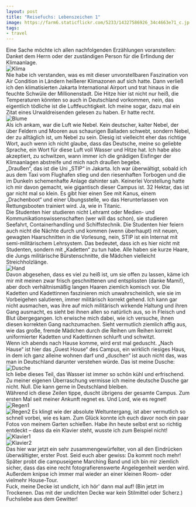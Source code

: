 ```yaml
---
layout: post
title: "Reisefuchs: Lebenszeichen 1"
image: https://farm6.staticflickr.com/5233/14327586926_34c4663e71_c.jp
tags:
- travel
---
```


Eine Sache möchte ich allen nachfolgenden Erzählungen voranstellen: Danket dem Herrn oder der zuständigen Person für die Erfindung der Klimaanlage.  
![Klima](https://farm4.staticflickr.com/3878/14370756303_4e0039093d_c.jpg)  
Nie habe ich verstanden, was es mit dieser unvorstellbaren Faszination von Air Condition in Ländern heißerer Klimazonen auf sich hatte. Dann  verließ ich den klimatisierten Jakarta International Airport und trat hinaus in die feuchte Schwüle der Millionenstadt. Die Hitze hier ist nicht nur heiß, die Temperaturen könnten so auch in Deutschland vorkommen, nein, das eigentlich tödliche ist die Luftfeuchtigkeit. Ich meine sogar, dazu mal ein Zitat eines Urwaldreisenden gelesen zu haben. Er hatte recht.  
![Blume](https://farm4.staticflickr.com/3881/14164050820_4d99d2289b_c.jpg)  
Als ich ankam, war die Luft wie Nebel. Kein deutscher, kalter Nebel, der über Feldern und Mooren aus schaurigen Balladen schwebt, sondern Nebel, der zu alltäglich ist, um Nebel zu sein. Diesig ist vielleicht eher das richtige Wort, auch wenn ich nicht glaube, dass das Deutsche, meine so geliebte Sprache, ein Wort für diese Luft voll Wasser und Hitze hat. Ich habe also akzeptiert, zu schwitzen, wann immer ich die gnädigen Eisfinger der Klimaanlagen abstreife und mich nach draußen begebe.  
„Draußen“, das ist die Uni „STIP“ in Jakarta. Ich war überwältigt, sobald ich aus dem Taxi vom Flughafen stieg und den riesenhaften Torbogen und die im Dunkeln schemenhafte Anlage dahinter sah. Keinerlei Vorstellung hatte ich mir davon gemacht, wie gigantisch dieser Campus ist. 32 Hektar, das ist gar nicht mal so klein. Es gibt hier einen See mit Kanus, einem „Drachenboot“ und einer Übungsstelle, wo das Herunterlassen von Rettungsbooten trainiert wird. Ja, wie in Titanic.  
Die Studenten hier studieren nicht Lehramt oder Medien- und Kommunikationswissenschaften (wer will das schon), sie studieren Seefahrt, Containerhandling und Schiffstechnik. Die Studenten hier feiern auch nicht die Nächte durch und kommen (wenn überhaupt) mit neuen, gewagten Haarschnitten in die Vorlesung, nein, STIP ist ein Internat mit semi-militärischem Lehrsystem. Das bedeutet, dass ich es hier nicht mit Studenten, sondern mit „Kadetten“ zu tun habe. Alle haben sie kurze Haare, die Jungs militärische Bürstenschnitte, die Mädchen vielleicht Streichholzlänge.  
![Hand](https://farm6.staticflickr.com/5233/14327586926_34c4663e71_c.jpg)  
Davon abgesehen, dass es viel zu heiß ist, um sie offen zu lassen, käme ich mir mit meinen zwar frisch geschnittenen und entsplissten (danke Mami!), aber doch verhältnismäßig langen Haaren ziemlich komisch vor. Die Kadetten und Kadettinnen faszinieren mich unwahrscheinlich, wie sie im Vorbeigehen salutieren, immer militärisch korrekt gehend. Ich kann gar nicht ausmachen, was ihre auf mich militärisch wirkende Haltung und ihren Gang ausmacht, es sieht bei ihnen allen so natürlich aus, so in Fleisch und Blut übergegangen. Ich erwische mich dabei, wie ich versuche, ihnen diesen korrekten Gang nachzumachen. Sieht vermutlich ziemlich affig aus, wie das große, fremde Mädchen durch die Reihen um Reihen korrekt uniformierter Kadetten und Kadettinnen schlurft und schwitzt.  
Wenn ich abends nach Hause komme, wird erst mal geduscht. „Nach Hause“ ist hier das „Guest House“ des Campus, ein wirklich riesiges Haus, in dem ich ganz alleine wohnen darf und „duschen“ ist auch nicht das, was man in Deutschland darunter verstehen würde. Das ist meine Dusche:
![Dusche](https://farm3.staticflickr.com/2912/14349848214_4a77d9e6c1_c.jpg)  
Ich liebe dieses Teil, das Wasser ist immer so schön kühl und erfrischend. Zu meiner eigenen Überraschung vermisse ich meine deutsche Dusche gar nicht. Null. Die kann gerne in Deutschland bleiben.  
Während ich diese Zeilen tippe, duscht übrigens der gesamte Campus. Zum ersten Mal seit meiner Ankunft regnet es. Und Lord, wie es regnet! 
![Regen1](https://farm4.staticflickr.com/3885/14163971188_afab7aea9b_c.jpg)  
![Regen2](https://farm4.staticflickr.com/3868/14163998920_ef5c25f501_c.jpg)
Es klingt wie der absolute Weltuntergang, ist aber vermutlich so schnell vorbei, wie es kam. Zum Glück konnte ich euch davor noch ein paar Fotos von meinem Garten schießen. Habe ihn heute selbst erst so richtig entdeckt – dass da ein Klavier steht, wusste ich zum Beispiel nicht!   
![Klavier1](https://farm3.staticflickr.com/2913/14349856814_8a52f27d69_c.jpg)  
![Klavier2](https://farm4.staticflickr.com/3891/14349825824_0be877da3a_c.jpg)  
Das hier war jetzt ein sehr zusammengewürfelter, von all den Eindrücken überwältigter, erster Post. Seid euch aber gewiss: Da kommt noch mehr! Später probt die campuseigene Marching Band und ich bin mir ziemlich sicher, dass das eine recht fotografierenswerte Angelegenheit werden wird.  
Außerdem knipse ich immer mal wieder an einer kleinen Room- oder vielmehr House-Tour.  
Fuck, meine Decke ist undicht, ich hör' dann mal auf! (Bin jetzt im Trockenen. Das mit der undichten Decke war kein Stilmittel oder Scherz.)
Fuchsliebe aus dem Gewitter!